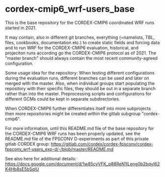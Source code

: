 # cordex-cmip6_wrf-users_base

This is the base repository for the CORDEX-CMIP6 coordinated WRF runs started in 2021. 

It may contain, also in different git branches, everything (=namelists, TBL, files, cookbooks, documentation etc.) to create static fields and forcing data and to run WRF for the CORDEX-CMIP6 evaluation, historical, and projeciton runs according go the CORDEX-CMIP6 protocol as of 2021. The "master branch" should always contain the most recent community-agreed configuration.

Some usage idea for the repository: When testing different configurations during the evaluation runs, different branches can be used and later on merged with the master. Also, when individual groups start populating the repository with their specific files, they should be out in a separate branch rather than into the master. Preprocessing scripts and configurations for different GCMs could be kept in separate subdirectories.

When CORDEX-CMIP6 further differentiates itself into more subprojects then more repositories might be created within the gitlab subgroup "cordex-cmip6". 

For more information, until this README.md file of the base repository for the CORDEX-CMIP6 WRF runs has been properly updated, see the README.md file of the FPSCONV D-experiments as part of this private gitlab CORDEX group: https://gitlab.com/cordex/cordex-fpsconv/cordex-fpsconv_wrf-users_exp-d/-/blob/master/README.md

See also here for additional details: https://docs.google.com/document/d/1w85cyVFK_p88ReN1lLeng0b2bqyI62K4Hb8sE5bSqlU
